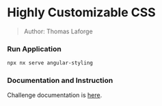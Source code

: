 # Highly Customizable CSS

> Author: Thomas Laforge

### Run Application

```bash
npx nx serve angular-styling
```

### Documentation and Instruction

Challenge documentation is [here](https://angular-challenges.vercel.app/challenges/angular/13-styling/).
